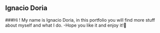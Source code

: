 ## Ignacio Doria
###Hi ! My name is Ignacio Doria, in this portfolio you will find more stuff about myself and what I do.
-Hope you like it and enjoy it!🤖
